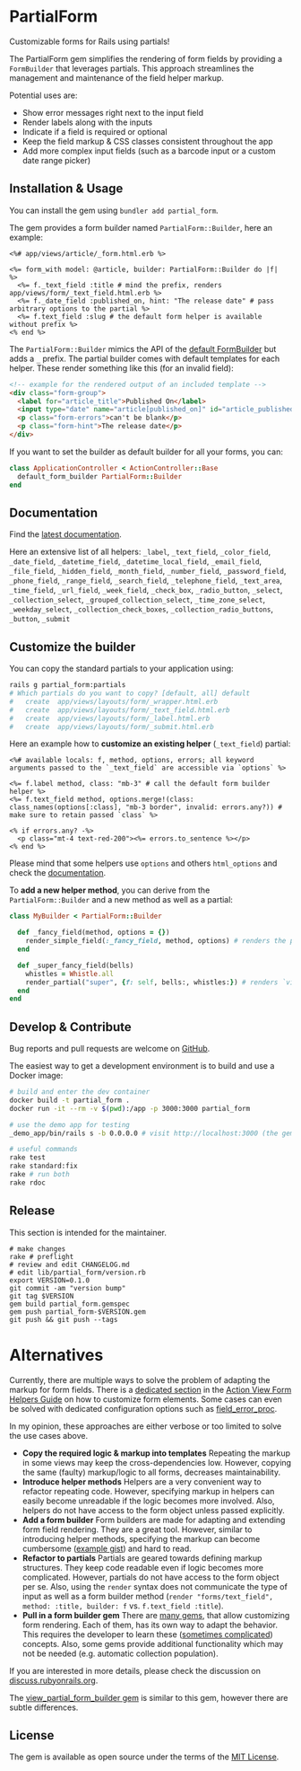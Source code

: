 # PartialForm

Customizable forms for Rails using partials!

The PartialForm gem simplifies the rendering of form fields by providing a `FormBuilder` that leverages partials. This approach streamlines the management and maintenance of the field helper markup.

Potential uses are:

- Show error messages right next to the input field
- Render labels along with the inputs
- Indicate if a field is required or optional
- Keep the field markup & CSS classes consistent throughout the app
- Add more complex input fields (such as a barcode input or a custom date range picker)

## Installation & Usage

You can install the gem using `bundler add partial_form`.

The gem provides a form builder named `PartialForm::Builder`, here an example:

```erb
<%# app/views/article/_form.html.erb %>

<%= form_with model: @article, builder: PartialForm::Builder do |f|  %>
  <%= f._text_field :title # mind the prefix, renders app/views/form/_text_field.html.erb %>
  <%= f._date_field :published_on, hint: "The release date" # pass arbitrary options to the partial %>
  <%= f.text_field :slug # the default form helper is available without prefix %>
<% end %>
```

The `PartialForm::Builder` mimics the API of the [default FormBuilder](https://api.rubyonrails.org/classes/ActionView/Helpers/FormBuilder.html) but adds a `_` prefix.
The partial builder comes with default templates for each helper. These render something like this (for an invalid field):

```html
<!-- example for the rendered output of an included template -->
<div class="form-group">
  <label for="article_title">Published On</label>
  <input type="date" name="article[published_on]" id="article_published_on" class="invalid">
  <p class="form-errors">can't be blank</p>
  <p class="form-hint">The release date</p>
</div>
```

If you want to set the builder as default builder for all your forms, you can:

```ruby
class ApplicationController < ActionController::Base
  default_form_builder PartialForm::Builder
end
```

## Documentation

Find the [latest documentation](https://motine.github.io/partial_form/).

Here an extensive list of all helpers: `_label`, `_text_field`, `_color_field`, `_date_field`, `_datetime_field`, `_datetime_local_field`, `_email_field`, `_file_field`, `_hidden_field`, `_month_field`, `_number_field`, `_password_field`, `_phone_field`, `_range_field`, `_search_field`, `_telephone_field`, `_text_area`, `_time_field`, `_url_field`, `_week_field`, `_check_box`, `_radio_button`, `_select`, `_collection_select`, `_grouped_collection_select`, `_time_zone_select`, `_weekday_select`, `_collection_check_boxes`, `_collection_radio_buttons`, `_button`, `_submit`

## Customize the builder

You can copy the standard partials to your application using:

```bash
rails g partial_form:partials
# Which partials do you want to copy? [default, all] default
#   create  app/views/layouts/form/_wrapper.html.erb
#   create  app/views/layouts/form/_text_field.html.erb
#   create  app/views/layouts/form/_label.html.erb
#   create  app/views/layouts/form/_submit.html.erb
```

Here an example how to **customize an existing helper** (`_text_field`) partial:

```erb
<%# available locals: f, method, options, errors; all keyword arguments passed to the `_text_field` are accessible via `options` %>

<%= f.label method, class: "mb-3" # call the default form builder helper %>
<%= f.text_field method, options.merge!(class: class_names(options[:class], "mb-3 border", invalid: errors.any?)) # make sure to retain passed `class` %>

<% if errors.any? -%>
  <p class="mt-4 text-red-200"><%= errors.to_sentence %></p>
<% end %>
```

Please mind that some helpers use `options` and others `html_options` and check the [documentation](https://motine.github.io/partial_form/).

To **add a new helper method**, you can derive from the `PartialForm::Builder` and a new method as well as a partial:

```ruby
class MyBuilder < PartialForm::Builder

  def _fancy_field(method, options = {})
    render_simple_field(:_fancy_field, method, options) # renders the partial `views/layouts/form/_fancy_field` and passes the default arguments such as `f`, `method`, `errors`, etc.
  end

  def _super_fancy_field(bells)
    whistles = Whistle.all
    render_partial("super", {f: self, bells:, whistles:}) # renders `views/layouts/form/_super` and passes `f`, `bells`, `whistles`
  end
end
```

## Develop & Contribute

Bug reports and pull requests are welcome on [GitHub](https://github.com/motine/partial_form).

The easiest way to get a development environment is to build and use a Docker image:

```bash
# build and enter the dev container
docker build -t partial_form .
docker run -it --rm -v $(pwd):/app -p 3000:3000 partial_form

# use the demo app for testing
_demo_app/bin/rails s -b 0.0.0.0 # visit http://localhost:3000 (the gem is reloaded in a very sloppy manner)

# useful commands
rake test
rake standard:fix
rake # run both
rake rdoc
```

## Release

This section is intended for the maintainer.

```shell
# make changes
rake # preflight
# review and edit CHANGELOG.md
# edit lib/partial_form/version.rb
export VERSION=0.1.0
git commit -am "version bump"
git tag $VERSION
gem build partial_form.gemspec
gem push partial_form-$VERSION.gem
git push && git push --tags
```

# Alternatives

Currently, there are multiple ways to solve the problem of adapting the markup for form fields. There is a [dedicated section](https://guides.rubyonrails.org/form_helpers.html#customizing-form-builders) in the [Action View Form Helpers Guide](https://guides.rubyonrails.org/form_helpers.html) on how to customize form elements. Some cases can even be solved with dedicated configuration options such as [field_error_proc](https://guides.rubyonrails.org/configuring.html#config-action-view-field-error-proc).

In my opinion, these approaches are either verbose or too limited to solve the use cases above.

- **Copy the required logic & markup into templates** Repeating the markup in some views may keep the cross-dependencies low. However, copying the same (faulty) markup/logic to all forms, decreases maintainability.
- **Introduce helper methods** Helpers are a very convenient way to refactor repeating code. However, specifying markup in helpers can easily become unreadable if the logic becomes more involved. Also, helpers do not have access to the form object unless passed explicitly.
- **Add a form builder** Form builders are made for adapting and extending form field rendering. They are a great tool. However, similar to introducing helper methods, specifying the markup can become cumbersome ([example gist](https://gist.github.com/motine/dc47f6ceeaaea96e855a2dd7f4ef83ae)) and hard to read.
- **Refactor to partials** Partials are geared towards defining markup structures. They keep code readable even if logic becomes more complicated. However, partials do not have access to the form object per se. Also, using the `render` syntax does not communicate the type of input as well as a form builder method (`render "forms/text_field", method: :title, builder: f` vs. `f.text_field :title`).
- **Pull in a form builder gem** There are [many gems](https://awesome-ruby.com/#-form-builder), that allow customizing form rendering. Each of them, has its own way to adapt the behavior. This requires the developer to learn these ([sometimes complicated](https://github.com/heartcombo/simple_form?tab=readme-ov-file#the-wrappers-api)) concepts. Also, some gems provide additional functionality which may not be needed (e.g. automatic collection population).

If you are interested in more details, please check the discussion on [discuss.rubyonrails.org](https://discuss.rubyonrails.org/t/introduce-a-standard-formbuilder-that-leverages-partials/86790).

The [view_partial_form_builder gem](https://github.com/seanpdoyle/view_partial_form_builder) is similar to this gem, however there are subtle differences.

## License

The gem is available as open source under the terms of the [MIT License](https://opensource.org/licenses/MIT).
